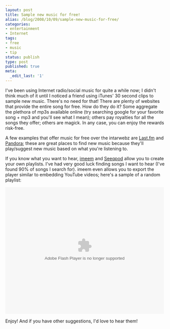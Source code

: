 ```yaml
---
layout: post
title: Sample new music for free!
alias: /blog/2008/10/09/sample-new-music-for-free/
categories:
- entertainment
- Internet
tags:
- free
- music
- tip
status: publish
type: post
published: true
meta:
  _edit_last: '1'
---
```

I've been using Internet radio/social music for quite a while now; I didn't think much of it until I noticed a friend using iTunes' 30 second clips to sample new music. There's no need for that! There are plenty of websites that provide the entire song for free. How do they do it? Some aggregate the plethora of mp3s available online (try searching google for your favorite song + mp3 and you'll see what I mean); others pay royalties for all the songs they offer; others are magick. In any case, you can enjoy the rewards risk-free.

A few examples that offer music for free over the intarwebz are <a title="Last.fm" href="http://www.last.fm/" target="_blank">Last.fm</a> and <a title="Pandora" href="http://www.pandora.com/" target="_blank">Pandora</a>; these are great places to find new music because they'll play/suggest new music based on what you're listening to.

If you know what you want to hear, <a title="imeem" href="http://www.imeem.com/" target="_blank">imeem</a> and <a title="Seeqpod" href="http://www.seeqpod.com/" target="_blank">Seeqpod</a> allow you to create your own playlists. I've had very good luck finding songs I want to hear (I've found 90% of songs I search for). imeem even allows you to export the player similar to embedding YouTube videos; here's a sample of a random playlist:

<object classid="clsid:d27cdb6e-ae6d-11cf-96b8-444553540000" width="500" height="400" codebase="http://download.macromedia.com/pub/shockwave/cabs/flash/swflash.cab#version=6,0,40,0"><param name="wmode" value="transparent" /><param name="src" value="http://media.imeem.com/pl/amfxhxhZgi/" /><embed type="application/x-shockwave-flash" width="500" height="400" src="http://media.imeem.com/pl/amfxhxhZgi/" wmode="transparent"></embed></object>

Enjoy! And if you have other suggestions, I'd love to hear them!
